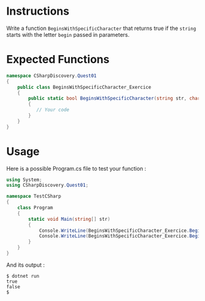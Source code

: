 # Instructions

Write a function `BeginsWithSpecificCharacter` that returns true if the `string` starts with the letter `begin` passed in parameters.

# Expected Functions

```C#
namespace CSharpDiscovery.Quest01
{
    public class BeginsWithSpecificCharacter_Exercice
    {
        public static bool BeginsWithSpecificCharacter(string str, char begin)
        {
           // Your code
        }
    }
}
```

# Usage

Here is a possible Program.cs file to test your function :

```C#
using System;
using CSharpDiscovery.Quest01;

namespace TestCSharp
{
    class Program
    {
        static void Main(string[] str)
        {
            Console.WriteLine(BeginsWithSpecificCharacter_Exercice.BeginsWithSpecificCharacter("helloworld", 'h'));
            Console.WriteLine(BeginsWithSpecificCharacter_Exercice.BeginsWithSpecificCharacter("helloworld", 'w'));
        }
    }
}
```

And its output :

```
$ dotnet run
true
false
$
```
